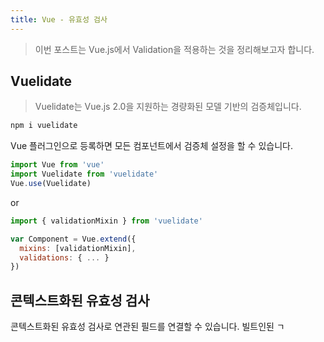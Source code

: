 ```yaml
---
title: Vue - 유효성 검사  
---
```


> 이번 포스트는 Vue.js에서 Validation을 적용하는 것을 정리해보고자 합니다.  

## Vuelidate  
> Vuelidate는 Vue.js 2.0을 지원하는 경량화된 모델 기반의 검증체입니다.  

```sh
npm i vuelidate  
```

Vue 플러그인으로 등록하면 모든 컴포넌트에서 검증체 설정을 할 수 있습니다.
```js
import Vue from 'vue'
import Vuelidate from 'vuelidate'
Vue.use(Vuelidate)
```
or  
```js
import { validationMixin } from 'vuelidate'

var Component = Vue.extend({
  mixins: [validationMixin],
  validations: { ... }
})
```

## 콘텍스트화된 유효성 검사  
콘텍스트화된 유효성 검사로 연관된 필드를 연결할 수 있습니다. 빌트인된 ㄱ
